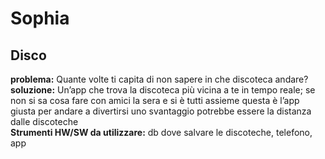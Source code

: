 # Sophia
## Disco
**problema:** Quante volte ti capita di non sapere in che discoteca andare? <br>
**soluzione:** Un’app che trova la discoteca più vicina a te in tempo reale;
se non si sa cosa fare con amici la sera e si è tutti assieme questa è l’app giusta per andare a divertirsi
uno svantaggio potrebbe essere la distanza dalle discoteche <br>
**Strumenti HW/SW da utilizzare:** db dove salvare le discoteche, telefono, app 

